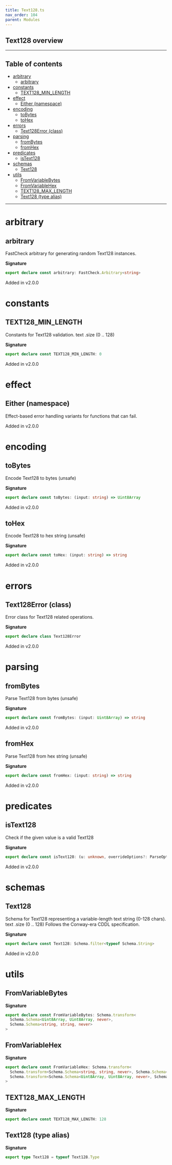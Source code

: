 ```yaml
---
title: Text128.ts
nav_order: 104
parent: Modules
---
```


## Text128 overview

---

<h2 class="text-delta">Table of contents</h2>

- [arbitrary](#arbitrary)
  - [arbitrary](#arbitrary-1)
- [constants](#constants)
  - [TEXT128_MIN_LENGTH](#text128_min_length)
- [effect](#effect)
  - [Either (namespace)](#either-namespace)
- [encoding](#encoding)
  - [toBytes](#tobytes)
  - [toHex](#tohex)
- [errors](#errors)
  - [Text128Error (class)](#text128error-class)
- [parsing](#parsing)
  - [fromBytes](#frombytes)
  - [fromHex](#fromhex)
- [predicates](#predicates)
  - [isText128](#istext128)
- [schemas](#schemas)
  - [Text128](#text128)
- [utils](#utils)
  - [FromVariableBytes](#fromvariablebytes)
  - [FromVariableHex](#fromvariablehex)
  - [TEXT128_MAX_LENGTH](#text128_max_length)
  - [Text128 (type alias)](#text128-type-alias)

---

# arbitrary

## arbitrary

FastCheck arbitrary for generating random Text128 instances.

**Signature**

```ts
export declare const arbitrary: FastCheck.Arbitrary<string>
```

Added in v2.0.0

# constants

## TEXT128_MIN_LENGTH

Constants for Text128 validation.
text .size (0 .. 128)

**Signature**

```ts
export declare const TEXT128_MIN_LENGTH: 0
```

Added in v2.0.0

# effect

## Either (namespace)

Effect-based error handling variants for functions that can fail.

Added in v2.0.0

# encoding

## toBytes

Encode Text128 to bytes (unsafe)

**Signature**

```ts
export declare const toBytes: (input: string) => Uint8Array
```

Added in v2.0.0

## toHex

Encode Text128 to hex string (unsafe)

**Signature**

```ts
export declare const toHex: (input: string) => string
```

Added in v2.0.0

# errors

## Text128Error (class)

Error class for Text128 related operations.

**Signature**

```ts
export declare class Text128Error
```

Added in v2.0.0

# parsing

## fromBytes

Parse Text128 from bytes (unsafe)

**Signature**

```ts
export declare const fromBytes: (input: Uint8Array) => string
```

Added in v2.0.0

## fromHex

Parse Text128 from hex string (unsafe)

**Signature**

```ts
export declare const fromHex: (input: string) => string
```

Added in v2.0.0

# predicates

## isText128

Check if the given value is a valid Text128

**Signature**

```ts
export declare const isText128: (u: unknown, overrideOptions?: ParseOptions | number) => u is string
```

Added in v2.0.0

# schemas

## Text128

Schema for Text128 representing a variable-length text string (0-128 chars).
text .size (0 .. 128)
Follows the Conway-era CDDL specification.

**Signature**

```ts
export declare const Text128: Schema.filter<typeof Schema.String>
```

Added in v2.0.0

# utils

## FromVariableBytes

**Signature**

```ts
export declare const FromVariableBytes: Schema.transform<
  Schema.Schema<Uint8Array, Uint8Array, never>,
  Schema.Schema<string, string, never>
>
```

## FromVariableHex

**Signature**

```ts
export declare const FromVariableHex: Schema.transform<
  Schema.transform<Schema.Schema<string, string, never>, Schema.Schema<Uint8Array, Uint8Array, never>>,
  Schema.transform<Schema.Schema<Uint8Array, Uint8Array, never>, Schema.Schema<string, string, never>>
>
```

## TEXT128_MAX_LENGTH

**Signature**

```ts
export declare const TEXT128_MAX_LENGTH: 128
```

## Text128 (type alias)

**Signature**

```ts
export type Text128 = typeof Text128.Type
```
